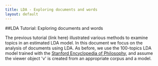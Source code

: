 ```yaml
--- 
title: LDA - Exploring documents and words
layout: default
---
```


##LDA Tutorial: Exploring documents and words

The previous tutorial (link here) illustrated various methods to examine topics in an estimated LDA model. 
In this document we focus on the analysis of documents using LDA.
As before, we use the 100-topics LDA model trained with the [Stanford Encyclopedia of Philosophy](http://plato.stanford.edu/), and assume the viewer object 'v' is created from an appropriate corpus and a model. 